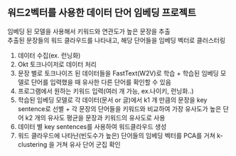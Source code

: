 ## 워드2벡터를 사용한 데이터 단어 임베딩 프로젝트  
임베딩 된 모델을 사용해서 키워드와 연관도가 높은 문장을 추출  
추출된 문장들의 워드 클라우드를 나타내고, 해당 단어들을 임베딩 벡터로 클러스터링

1. 데이터 수집(ex. 런닝화)
2. Okt 토크나이저로 데이터 처리
3. 문장 별로 토크나이즈 된 데이터들을 FastText(W2V)로 학습 + 학습된 임베딩 모델로 단어를 입력했을 때 유사한 다른 단어를 확인할 수 있음
4. 프로그램에서 원하는 키워드 입력(여러 개 가능, ex.나이키, 런닝화..)
5. 학습된 임베딩 모델로 각 데이터(문서 or 글)에서 k1 개 만큼의 문장을 key sentence로 선별 + 각 문장의 단어들을 키워드와 비교하여 가장 유사도가 높은 단어 k2 개의 유사도 평균을 문장과 키워드의 유사도로 사용
6. 데이터 별 key sentences를 사용하여 워드클라우드 생성
7. 워드 클라우드에 나타난(빈도수가 높은) 단어들의 임베딩 벡터를 PCA를 거쳐 k-clustering 을 거쳐 유사 단어 군집 확인
